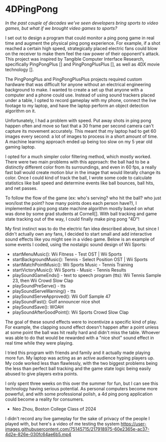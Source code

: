 # 4DPingPong
*In the past couple of decades we've seen developers bring sports to video games, but what if we brought video games to sports?*

I set out to design a program that could monitor a ping pong game in real time and augment the physical ping pong experience. For example, if a shot reached a certain high speed, strategically placed electric fans could blow on the receiver to make them feel the raw power of their opponent's attack. This project was inspired by Tangible Computer Interface Research, specifically PingPongPlus [] and PingPongPlusPlus [], as well as 4DX movie technology []. 

The PingPongPlus and PingPongPlusPlus projects required custom hardware that was difficult for anyone without an electrical engineering background to make. I wanted to create a set up that anyone with a computer and a phone could use. Instead of using sound trackers placed under a table, I opted to record gameplay with my phone, connect the live footage to my laptop, and have the laptop perform an object detection algorithm on it. 

Unfortunately, I had a problem with speed. Put away shots in ping pong happen often and move so fast that a 30 frame per second camera can't capture its movement accurately. This meant that my laptop had to get 60 images every second: a lot of images to process in a short amount of time. A machine learning approach ended up being too slow on my 5 year old gaming laptop. 

I opted for a much simpler color filtering method, which mostly worked. There were two main problems with this approach: the ball had to be a distinctly different color from its surroundings, and even in 60 fps, a really fast ball would create motion blur in the image that would literally change its color. Once I could kind of track the ball, I wrote some code to calculate statistics like ball speed and determine events like ball bounces, ball hits, and net passes.

To follow the flow of the game (ex: who's serving? who hit the ball? who just won/lost the point? how many points does each person have?), I implemented a ping pong state machine algorithm mostly based on what was done by some grad students at Cornell[]. With ball tracking and game state tracking out of the way, I could finally make ping pong "4D"!

My first instinct was to do the electric fan idea described above, but since I didn't actually own any fans, I decided to start small and add interactive sound effects like you might see in a video game. Below is an example of some events I coded, using the nostalgic sound design of Wii Sports:
- startMenuMusic(): Wii Fitness - Test OST | Wii Sports
- startBackgroundMusic(): Tennis - Select Position OST | Wii Sports
- startMatchPointMusic(): Wii Sports Music - Tennis Training
- startVictoryMusic(): Wii Sports - Music - Tennis Results
- playSoundGameEnds() - text to speech program (tts): Wii Tennis Sample 23, then Wii Crowd Slow Clap
- playSoundPreServe() - tts
- playSoundServeWarning() - tts
- playSoundServeApproved(): Wii Golf Sample 47
- playSoundFast(): Golf announcer nice shot
- playSoundSave(): WOAH
- playSoundAfterGoodPoint(): Wii Sports Crowd Slow Clap

The goal of these sound effects were to incentivize a specific kind of play. For example, the clapping sound effect doesn't happen after a point unless at some point the ball was hit really hard and didn't miss the table. Whoever was able to do that would be rewarded with a "nice shot" sound effect in real time while they were playing. 

I tried this program with friends and family and it actually made playing more fun. My laptop was acting as an active audience hyping players up. My code worked less than flawlessly, with the two biggest problems being the less than perfect ball tracking and the game state logic being easily abused to give players extra points.

I only spent three weeks on this over the summer for fun, but I can see this technology having serious potential. As personal computers become more powerful, and with some professional polish, a 4d ping pong application could become a reality for consumers.

- Neo Zhou, Boston College Class of 2024

I didn't record any live gameplay for the sake of privacy of the people I played with, but here's a video of me testing the system
https://user-images.githubusercontent.com/75145715/217918975-60e2365e-ac37-4d2e-826e-030fc64ae6b5.mp4
